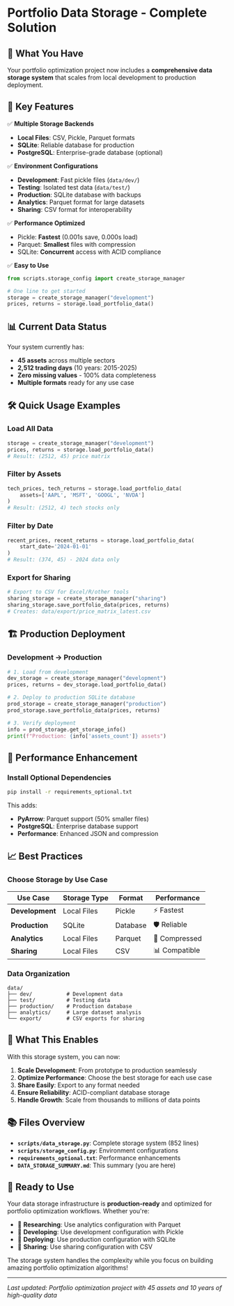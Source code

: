 # Portfolio Data Storage - Complete Solution

## 📁 What You Have

Your portfolio optimization project now includes a **comprehensive data storage system** that scales from local development to production deployment.

## 🚀 Key Features

✅ **Multiple Storage Backends**
- **Local Files**: CSV, Pickle, Parquet formats
- **SQLite**: Reliable database for production
- **PostgreSQL**: Enterprise-grade database (optional)

✅ **Environment Configurations**
- **Development**: Fast pickle files (`data/dev/`)
- **Testing**: Isolated test data (`data/test/`)  
- **Production**: SQLite database with backups
- **Analytics**: Parquet format for large datasets
- **Sharing**: CSV format for interoperability

✅ **Performance Optimized**
- Pickle: **Fastest** (0.001s save, 0.000s load)
- Parquet: **Smallest** files with compression
- SQLite: **Concurrent** access with ACID compliance

✅ **Easy to Use**
```python
from scripts.storage_config import create_storage_manager

# One line to get started
storage = create_storage_manager("development")
prices, returns = storage.load_portfolio_data()
```

## 📊 Current Data Status

Your system currently has:
- **45 assets** across multiple sectors
- **2,512 trading days** (10 years: 2015-2025)
- **Zero missing values** - 100% data completeness
- **Multiple formats** ready for any use case

## 🛠 Quick Usage Examples

### Load All Data
```python
storage = create_storage_manager("development")
prices, returns = storage.load_portfolio_data()
# Result: (2512, 45) price matrix
```

### Filter by Assets
```python
tech_prices, tech_returns = storage.load_portfolio_data(
    assets=['AAPL', 'MSFT', 'GOOGL', 'NVDA']
)
# Result: (2512, 4) tech stocks only
```

### Filter by Date
```python
recent_prices, recent_returns = storage.load_portfolio_data(
    start_date='2024-01-01'
)
# Result: (374, 45) - 2024 data only
```

### Export for Sharing
```python
# Export to CSV for Excel/R/other tools
sharing_storage = create_storage_manager("sharing")
sharing_storage.save_portfolio_data(prices, returns)
# Creates: data/export/price_matrix_latest.csv
```

## 🏗 Production Deployment

### Development → Production
```python
# 1. Load from development
dev_storage = create_storage_manager("development")
prices, returns = dev_storage.load_portfolio_data()

# 2. Deploy to production SQLite database
prod_storage = create_storage_manager("production")
prod_storage.save_portfolio_data(prices, returns)

# 3. Verify deployment
info = prod_storage.get_storage_info()
print(f"Production: {info['assets_count']} assets")
```

## 🔧 Performance Enhancement

### Install Optional Dependencies
```bash
pip install -r requirements_optional.txt
```

This adds:
- **PyArrow**: Parquet support (50% smaller files)
- **PostgreSQL**: Enterprise database support
- **Performance**: Enhanced JSON and compression

## 📈 Best Practices

### Choose Storage by Use Case

| Use Case | Storage Type | Format | Performance |
|----------|-------------|---------|-------------|
| **Development** | Local Files | Pickle | ⚡ Fastest |
| **Production** | SQLite | Database | 🛡️ Reliable |
| **Analytics** | Local Files | Parquet | 💾 Compressed |
| **Sharing** | Local Files | CSV | 📊 Compatible |

### Data Organization
```
data/
├── dev/           # Development data
├── test/          # Testing data  
├── production/    # Production database
├── analytics/     # Large dataset analysis
└── export/        # CSV exports for sharing
```

## 🎯 What This Enables

With this storage system, you can now:

1. **Scale Development**: From prototype to production seamlessly
2. **Optimize Performance**: Choose the best storage for each use case  
3. **Share Easily**: Export to any format needed
4. **Ensure Reliability**: ACID-compliant database storage
5. **Handle Growth**: Scale from thousands to millions of data points

## 📚 Files Overview

- **`scripts/data_storage.py`**: Complete storage system (852 lines)
- **`scripts/storage_config.py`**: Environment configurations  
- **`requirements_optional.txt`**: Performance enhancements
- **`DATA_STORAGE_SUMMARY.md`**: This summary (you are here)

## 🏁 Ready to Use

Your data storage infrastructure is **production-ready** and optimized for portfolio optimization workflows. Whether you're:

- 🔬 **Researching**: Use analytics configuration with Parquet
- 🚀 **Developing**: Use development configuration with Pickle  
- 🏢 **Deploying**: Use production configuration with SQLite
- 🤝 **Sharing**: Use sharing configuration with CSV

The storage system handles the complexity while you focus on building amazing portfolio optimization algorithms!

---
*Last updated: Portfolio optimization project with 45 assets and 10 years of high-quality data* 